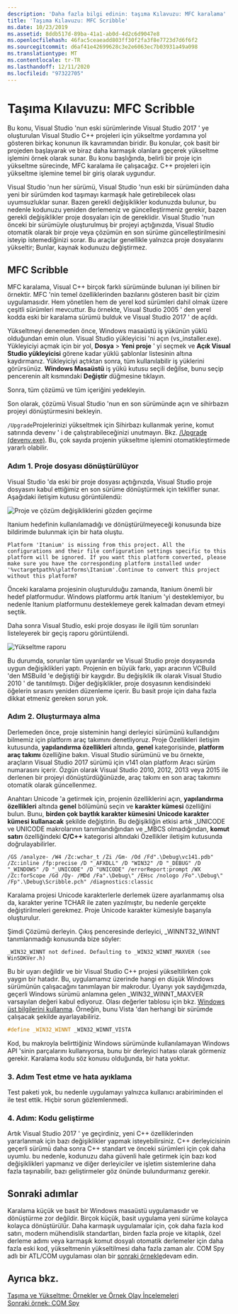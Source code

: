 ```yaml
---
description: 'Daha fazla bilgi edinin: taşıma Kılavuzu: MFC karalama'
title: 'Taşıma Kılavuzu: MFC Scribble'
ms.date: 10/23/2019
ms.assetid: 8ddb517d-89ba-41a1-ab0d-4d2c6d9047e8
ms.openlocfilehash: 46fac5ceaeadd803ff30f2fa3f8e7723d7d6f6f2
ms.sourcegitcommit: d6af41e42699628c3e2e6063ec7b03931a49a098
ms.translationtype: MT
ms.contentlocale: tr-TR
ms.lasthandoff: 12/11/2020
ms.locfileid: "97322705"
---
```

# <a name="porting-guide-mfc-scribble"></a>Taşıma Kılavuzu: MFC Scribble

Bu konu, Visual Studio 'nun eski sürümlerinde Visual Studio 2017 ' ye oluşturulan Visual Studio C++ projeleri için yükseltme yordamına yol gösteren birkaç konunun ilk kavramından biridir. Bu konular, çok basit bir projeden başlayarak ve biraz daha karmaşık olanlara geçerek yükseltme işlemini örnek olarak sunar. Bu konu başlığında, belirli bir proje için yükseltme sürecinde, MFC karalama ile çalışacağız. C++ projeleri için yükseltme işlemine temel bir giriş olarak uygundur.

Visual Studio 'nun her sürümü, Visual Studio 'nun eski bir sürümünden daha yeni bir sürümden kod taşımayı karmaşık hale getirebilecek olası uyumsuzluklar sunar. Bazen gerekli değişiklikler kodunuzda bulunur, bu nedenle kodunuzu yeniden derlemeniz ve güncelleştirmeniz gerekir, bazen gerekli değişiklikler proje dosyaları için de gereklidir. Visual Studio 'nun önceki bir sürümüyle oluşturulmuş bir projeyi açtığınızda, Visual Studio otomatik olarak bir proje veya çözümün en son sürüme güncelleştirilmesini isteyip istemediğinizi sorar. Bu araçlar genellikle yalnızca proje dosyalarını yükseltir; Bunlar, kaynak kodunuzu değiştirmez.

## <a name="mfc-scribble"></a>MFC Scribble

MFC karalama, Visual C++ birçok farklı sürümünde bulunan iyi bilinen bir örnektir. MFC 'nin temel özelliklerinden bazılarını gösteren basit bir çizim uygulamasıdır. Hem yönetilen hem de yerel kod sürümleri dahil olmak üzere çeşitli sürümleri mevcuttur. Bu örnekte, Visual Studio 2005 ' den yerel kodda eski bir karalama sürümü bulduk ve Visual Studio 2017 ' de açıldı.

Yükseltmeyi denemeden önce, Windows masaüstü iş yükünün yüklü olduğundan emin olun. Visual Studio yükleyicisi 'ni açın (vs_installer.exe). Yükleyiciyi açmak için bir yol, **Dosya**  >  **Yeni proje** ' yi seçmek ve **Açık Visual Studio yükleyicisi** görene kadar yüklü şablonlar listesinin altına kaydırmanız. Yükleyiciyi açtıktan sonra, tüm kullanılabilir iş yüklerini görürsünüz. **Windows Masaüstü** iş yükü kutusu seçili değilse, bunu seçip pencerenin alt kısmındaki **Değiştir** düğmesine tıklayın.

Sonra, tüm çözümü ve tüm içeriğini yedekleyin.

Son olarak, çözümü Visual Studio 'nun en son sürümünde açın ve sihirbazın projeyi dönüştürmesini bekleyin.

`/Upgrade`Projelerinizi yükseltmek için Sihirbazı kullanmak yerine, komut satırında devenv ' i de çalıştırabileceğinizi unutmayın. Bkz. [/Upgrade (devenv.exe)](/visualstudio/ide/reference/upgrade-devenv-exe). Bu, çok sayıda projenin yükseltme işlemini otomatikleştirmede yararlı olabilir.

### <a name="step-1-converting-the-project-file"></a>Adım 1. Proje dosyası dönüştürülüyor

Visual Studio 'da eski bir proje dosyası açtığınızda, Visual Studio proje dosyasını kabul ettiğimiz en son sürüme dönüştürmek için teklifler sunar. Aşağıdaki iletişim kutusu görüntülendü:

![Proje ve çözüm değişikliklerini gözden geçirme](../porting/media/scribbleprojectupgrade.PNG "Proje ve çözüm değişikliklerini gözden geçirme")

Itanium hedefinin kullanılamadığı ve dönüştürülmeyeceği konusunda bize bildirimde bulunmak için bir hata oluştu.

```Output
Platform 'Itanium' is missing from this project. All the configurations and their file configuration settings specific to this platform will be ignored. If you want this platform converted, please make sure you have the corresponding platform installed under '%vctargetpath%\platforms\Itanium'.Continue to convert this project without this platform?
```

Önceki karalama projesinin oluşturulduğu zamanda, Itanium önemli bir hedef platformudur. Windows platformu artık Itanium 'yi desteklemiyor, bu nedenle Itanium platformunu desteklemeye gerek kalmadan devam etmeyi seçtik.

Daha sonra Visual Studio, eski proje dosyası ile ilgili tüm sorunları listeleyerek bir geçiş raporu görüntülendi.

![Yükseltme raporu](../porting/media/scribblemigrationreport.PNG "Yükseltme raporu")

Bu durumda, sorunlar tüm uyarılardır ve Visual Studio proje dosyasında uygun değişiklikleri yaptı. Projenin en büyük farkı, yapı aracının VCBuild 'den MSBuild 'e değiştiği bir kaygıdır. Bu değişiklik ilk olarak Visual Studio 2010 ' de tanıtılmıştı. Diğer değişiklikler, proje dosyasının kendisindeki öğelerin sırasını yeniden düzenleme içerir. Bu basit proje için daha fazla dikkat etmeniz gereken sorun yok.

### <a name="step-2-getting-it-to-build"></a>Adım 2. Oluşturmaya alma

Derlemeden önce, proje sisteminin hangi derleyici sürümünü kullandığını bilmemiz için platform araç takımını denetliyoruz. Proje Özellikleri iletişim kutusunda, **yapılandırma özellikleri** altında, **genel** kategorisinde, **platform araç takımı** özelliğine bakın. Visual Studio sürümünü ve bu örnekte, araçların Visual Studio 2017 sürümü için v141 olan platform Aracı sürüm numarasını içerir. Özgün olarak Visual Studio 2010, 2012, 2013 veya 2015 ile derlenen bir projeyi dönüştürdüğünüzde, araç takımı en son araç takımını otomatik olarak güncellenmez.

Anahtarı Unicode 'a getirmek için, projenin özelliklerini açın, **yapılandırma özellikleri** altında **genel** bölümünü seçin ve **karakter kümesi** özelliğini bulun. Bunu, **birden çok baytlık karakter kümesini** **Unicode karakter kümesi kullanacak** şekilde değiştirin. Bu değişikliğin etkisi artık _UNICODE ve UNICODE makrolarının tanımlandığından ve _MBCS olmadığından, **komut satırı** özelliğindeki **C/C++** kategorisi altındaki Özellikler iletişim kutusunda doğrulayabilirler.

```Output
/GS /analyze- /W4 /Zc:wchar_t /Zi /Gm- /Od /Fd".\Debug\vc141.pdb" /Zc:inline /fp:precise /D "_AFXDLL" /D "WIN32" /D "_DEBUG" /D "_WINDOWS" /D "_UNICODE" /D "UNICODE" /errorReport:prompt /WX /Zc:forScope /Gd /Oy- /MDd /Fa".\Debug\" /EHsc /nologo /Fo".\Debug\" /Fp".\Debug\Scribble.pch" /diagnostics:classic
```

Karalama projesi Unicode karakterlerle derlemek üzere ayarlanmamış olsa da, karakter yerine TCHAR ile zaten yazılmıştır, bu nedenle gerçekte değiştirilmeleri gerekmez. Proje Unicode karakter kümesiyle başarıyla oluşturulur.

Şimdi Çözümü derleyin. Çıkış penceresinde derleyici, _WINNT32_WINNT tanımlanmadığı konusunda bize söyler:

```Output
_WIN32_WINNT not defined. Defaulting to _WIN32_WINNT_MAXVER (see WinSDKVer.h)
```

Bu bir uyarı değildir ve bir Visual Studio C++ projesi yükseltilirken çok yaygın bir hatadır. Bu, uygulamamız üzerinde hangi en düşük Windows sürümünün çalışacağını tanımlayan bir makrodur. Uyarıyı yok saydığımızda, geçerli Windows sürümü anlamına gelen _WIN32_WINNT_MAXVER varsayılan değeri kabul ediyoruz. Olası değerler tablosu için bkz. [Windows üst bilgilerini kullanma](/windows/win32/WinProg/using-the-windows-headers). Örneğin, bunu Vista 'dan herhangi bir sürümde çalışacak şekilde ayarlayabiliriz.

```cpp
#define _WIN32_WINNT _WIN32_WINNT_VISTA
```

Kod, bu makroyla belirttiğiniz Windows sürümünde kullanılamayan Windows API 'sinin parçalarını kullanıyorsa, bunu bir derleyici hatası olarak görmeniz gerekir. Karalama kodu söz konusu olduğunda, bir hata yoktur.

### <a name="step-3-testing-and-debugging"></a>3. Adım Test etme ve hata ayıklama

Test paketi yok, bu nedenle uygulamayı yalnızca kullanıcı arabiriminden el ile test ettik. Hiçbir sorun gözlemlenmedi.

### <a name="step-4-improve-the-code"></a>4. Adım: Kodu geliştirme

Artık Visual Studio 2017 ' ye geçirdiniz, yeni C++ özelliklerinden yararlanmak için bazı değişiklikler yapmak isteyebilirsiniz. C++ derleyicisinin geçerli sürümü daha sonra C++ standart ve önceki sürümleri için çok daha uyumlu. bu nedenle, kodunuzu daha güvenli hale getirmek için bazı kod değişiklikleri yapmanız ve diğer derleyiciler ve işletim sistemlerine daha fazla taşınabilir, bazı geliştirmeler göz önünde bulundurmanız gerekir.

## <a name="next-steps"></a>Sonraki adımlar

Karalama küçük ve basit bir Windows masaüstü uygulamasıdır ve dönüştürme zor değildir. Birçok küçük, basit uygulama yeni sürüme kolayca kolayca dönüştürülür.  Daha karmaşık uygulamalar için, çok daha fazla kod satırı, modern mühendislik standartları, birden fazla proje ve kitaplık, özel derleme adımı veya karmaşık komut dosyalı otomatik derlemeler için daha fazla eski kod, yükseltmenin yükseltilmesi daha fazla zaman alır. COM Spy adlı bir ATL/COM uygulaması olan bir [sonraki örnekle](../porting/porting-guide-com-spy.md)devam edin.

## <a name="see-also"></a>Ayrıca bkz.

[Taşıma ve Yükseltme: Örnekler ve Örnek Olay İncelemeleri](../porting/porting-and-upgrading-examples-and-case-studies.md)<br/>
[Sonraki örnek: COM Spy](../porting/porting-guide-com-spy.md)
